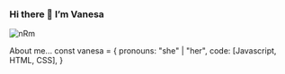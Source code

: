 ### Hi there 👋 I’m Vanesa 
![nRm](https://user-images.githubusercontent.com/118428283/234647025-57a5c898-b7bc-41f0-bccb-1458f8640348.gif)

<!--
**vanezalazar/vanezalazar** is a ✨ _special_ ✨ repository because its `README.md` (this file) appears on your GitHub profile.

Here are some ideas to get you started:

- 🔭 I’m currently working on ...
- 🌱 I’m currently learning ...
- 👯 I’m looking to collaborate on ...
- 🤔 I’m looking for help with ...
- 💬 Ask me about ...
- 📫 How to reach me: ...
- 😄 Pronouns: ...
- ⚡ Fun fact: ...
-->

About me...
const vanesa = {
  pronouns: "she" | "her",
  code: [Javascript, HTML, CSS], 
}

